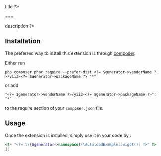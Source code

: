 <?= $generator->title ?>
===

<?= $generator->description ?>


Installation
------------

The preferred way to install this extension is through [composer](http://getcomposer.org/download/).

Either run

```
php composer.phar require --prefer-dist <?= $generator->vendorName ?>/yii2-<?= $generator->packageName ?> "*"
```

or add

```
"<?= $generator->vendorName ?>/yii2-<?= $generator->packageName ?>": "*"
```

to the require section of your `composer.json` file.


Usage
-----

Once the extension is installed, simply use it in your code by  :

```php
<?= "<?= \\{$generator->namespace}\\AutoloadExample::wiget(); ?>" ?>
];
```